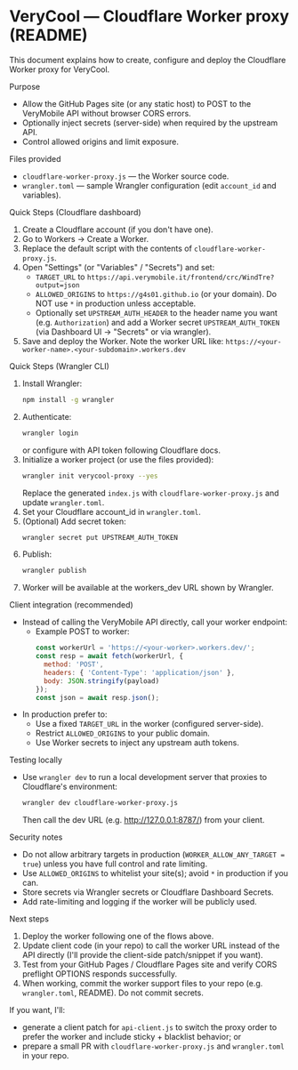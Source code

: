 # VeryCool — Cloudflare Worker proxy (README)

This document explains how to create, configure and deploy the Cloudflare Worker proxy for VeryCool.

Purpose
- Allow the GitHub Pages site (or any static host) to POST to the VeryMobile API without browser CORS errors.
- Optionally inject secrets (server-side) when required by the upstream API.
- Control allowed origins and limit exposure.

Files provided
- `cloudflare-worker-proxy.js` — the Worker source code.
- `wrangler.toml` — sample Wrangler configuration (edit `account_id` and variables).

Quick Steps (Cloudflare dashboard)
1. Create a Cloudflare account (if you don't have one).
2. Go to Workers -> Create a Worker.
3. Replace the default script with the contents of `cloudflare-worker-proxy.js`.
4. Open "Settings" (or "Variables" / "Secrets") and set:
   - `TARGET_URL` to `https://api.verymobile.it/frontend/crc/WindTre?output=json`
   - `ALLOWED_ORIGINS` to `https://g4s01.github.io` (or your domain). Do NOT use `*` in production unless acceptable.
   - Optionally set `UPSTREAM_AUTH_HEADER` to the header name you want (e.g. `Authorization`) and add a Worker secret `UPSTREAM_AUTH_TOKEN` (via Dashboard UI -> "Secrets" or via wrangler).
5. Save and deploy the Worker. Note the worker URL like:
   `https://<your-worker-name>.<your-subdomain>.workers.dev`

Quick Steps (Wrangler CLI)
1. Install Wrangler:
   ```bash
   npm install -g wrangler
   ```
2. Authenticate:
   ```bash
   wrangler login
   ```
   or configure with API token following Cloudflare docs.
3. Initialize a worker project (or use the files provided):
   ```bash
   wrangler init verycool-proxy --yes
   ```
   Replace the generated `index.js` with `cloudflare-worker-proxy.js` and update `wrangler.toml`.
4. Set your Cloudflare account_id in `wrangler.toml`.
5. (Optional) Add secret token:
   ```bash
   wrangler secret put UPSTREAM_AUTH_TOKEN
   ```
6. Publish:
   ```bash
   wrangler publish
   ```
7. Worker will be available at the workers_dev URL shown by Wrangler.

Client integration (recommended)
- Instead of calling the VeryMobile API directly, call your worker endpoint:
  - Example POST to worker:
    ```js
    const workerUrl = 'https://<your-worker>.workers.dev/';
    const resp = await fetch(workerUrl, {
      method: 'POST',
      headers: { 'Content-Type': 'application/json' },
      body: JSON.stringify(payload)
    });
    const json = await resp.json();
    ```
- In production prefer to:
  - Use a fixed `TARGET_URL` in the worker (configured server-side).
  - Restrict `ALLOWED_ORIGINS` to your public domain.
  - Use Worker secrets to inject any upstream auth tokens.

Testing locally
- Use `wrangler dev` to run a local development server that proxies to Cloudflare's environment:
  ```bash
  wrangler dev cloudflare-worker-proxy.js
  ```
  Then call the dev URL (e.g. http://127.0.0.1:8787/) from your client.

Security notes
- Do not allow arbitrary targets in production (`WORKER_ALLOW_ANY_TARGET = true`) unless you have full control and rate limiting.
- Use `ALLOWED_ORIGINS` to whitelist your site(s); avoid `*` in production if you can.
- Store secrets via Wrangler secrets or Cloudflare Dashboard Secrets.
- Add rate-limiting and logging if the worker will be publicly used.

Next steps
1. Deploy the worker following one of the flows above.
2. Update client code (in your repo) to call the worker URL instead of the API directly (I'll provide the client-side patch/snippet if you want).
3. Test from your GitHub Pages / Cloudflare Pages site and verify CORS preflight OPTIONS responds successfully.
4. When working, commit the worker support files to your repo (e.g. `wrangler.toml`, README). Do not commit secrets.

If you want, I'll:
- generate a client patch for `api-client.js` to switch the proxy order to prefer the worker and include sticky + blacklist behavior; or
- prepare a small PR with `cloudflare-worker-proxy.js` and `wrangler.toml` in your repo.